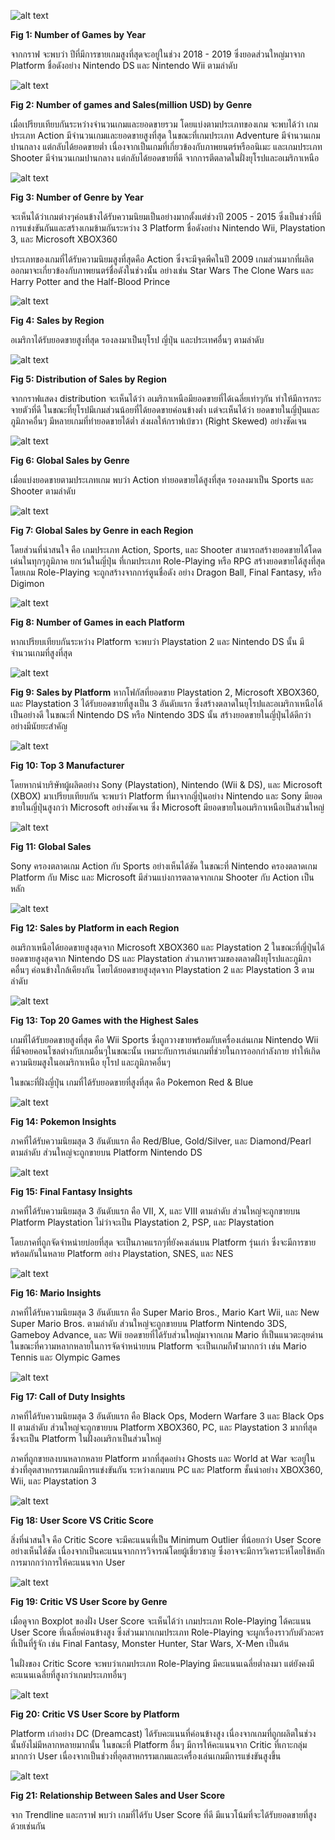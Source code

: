 ![alt text](https://github.com/iznatsu/pandassss/blob/picture/fig%201.png)

**Fig 1: Number of Games by Year**

จากกราฟ จะพบว่า ปีที่มีการขายเกมสูงที่สุดจะอยู่ในช่วง 2018 - 2019 ซึ่งยอดส่วนใหญ่มาจาก Platform ชื่อดังอย่าง Nintendo DS และ Nintendo Wii ตามลำดับ

![alt text](https://github.com/iznatsu/pandassss/blob/picture/fig%202.png)

**Fig 2: Number of games and Sales(million USD) by Genre**

เมื่อเปรียบเทียบกันระหว่างจำนวนเกมและยอดขายรวม โดยแบ่งตามประเภทของเกม จะพบได้ว่า เกมประเภท Action มีจำนวนเกมและยอดขายสูงที่สุด ในขณะที่เกมประเภท Adventure มีจำนวนเกมปานกลาง แต่กลับได้ยอดขายต่ำ เนื่องจากเป็นเกมที่เกี่ยวข้องกับภาพยนตร์หรืออนิเมะ และเกมประเภท Shooter มีจำนวนเกมปานกลาง แต่กลับได้ยอดขายที่ดี จากการตีตลาดในฝั่งยุโรปและอเมริกาเหนือ

![alt text](https://github.com/iznatsu/pandassss/blob/picture/fig%203.png)

**Fig 3: Number of Genre by Year**

จะเห็นได้ว่าเกมต่างๆค่อนข้างได้รับความนิยมเป็นอย่างมากตั้งแต่ช่วงปี 2005 - 2015 ซึ่งเป็นช่วงที่มีการแข่งขันกันและสร้างเกมข้ามกันระหว่าง 3 Platform ชื่อดังอย่าง Nintendo Wii, Playstation 3, และ Microsoft XBOX360

ประเภทของเกมที่ได้รับความนิยมสูงที่สุดคือ Action ซึ่งจะมีจุดพีคในปี 2009 เกมส่วนมากที่ผลิตออกมาจะเกี่ยวข้องกับภาพยนตร์ชื่อดังในช่วงนั้น อย่างเช่น Star Wars The Clone Wars และ Harry Potter and the Half-Blood Prince

![alt text](https://github.com/iznatsu/pandassss/blob/picture/fig%204.png)

**Fig 4: Sales by Region**

อเมริกาได้รับยอดขายสูงที่สุด รองลงมาเป็นยุโรป ญี่ปุ่น และประเทศอื่นๆ ตามลำดับ

![alt text](https://github.com/iznatsu/pandassss/blob/picture/fig%205.png)

**Fig 5: Distribution of Sales by Region**

จากกราฟแสดง distribution จะเห็นได้ว่า อเมริกาเหนือมียอดขายที่ได้เฉลี่ยเท่าๆกัน ทำให้มีการกระจายตัวที่ดี ในขณะที่ยุโรปมีเกมส่วนน้อยที่ได้ยอดขายค่อนข้างต่ำ แต่จะเห็นได้ว่า ยอดขายในญี่ปุ่นและภูมิภาคอื่นๆ มีหลายเกมที่ทำยอดขายได้ต่ำ ส่งผลให้กราฟเบ้ขวา (Right Skewed) อย่างชัดเจน

![alt text](https://github.com/iznatsu/pandassss/blob/picture/fig%206.png)

**Fig 6: Global Sales by Genre**

เมื่อแบ่งยอดขายตามประเภทเกม พบว่า Action ทำยอดขายได้สูงที่สุด รองลงมาเป็น Sports และ Shooter ตามลำดับ

![alt text](https://github.com/iznatsu/pandassss/blob/picture/fig%207.png)

**Fig 7: Global Sales by Genre in each Region**

โดยส่วนที่น่าสนใจ คือ เกมประเภท Action, Sports, และ Shooter สามารถสร้างยอดขายได้โดดเด่นในทุกๆภูมิภาค ยกเว้นในญี่ปุ่น ที่เกมประเภท Role-Playing หรือ RPG สร้างยอดขายได้สูงที่สุด โดยเกม Role-Playing จะถูกสร้างจากการ์ตูนชื่อดัง อย่าง Dragon Ball, Final Fantasy, หรือ Digimon

![alt text](https://github.com/iznatsu/pandassss/blob/picture/fig%208.png)

**Fig 8: Number of Games in each Platform**

หากเปรียบเทียบกันระหว่าง Platform จะพบว่า Playstation 2 และ Nintendo DS นั้น มีจำนวนเกมที่สูงที่สุด 

![alt text](https://github.com/iznatsu/pandassss/blob/picture/fig%209.png)

**Fig 9: Sales by Platform**
	หากโฟกัสที่ยอดขาย Playstation 2, Microsoft XBOX360, และ Playstation 3 ได้รับยอดขายที่สูงเป็น 3 อันดับแรก ซึ่งสร้างตลาดในยุโรปและอเมริกาเหนือได้เป็นอย่างดี ในขณะที่ Nintendo DS หรือ Nintendo 3DS นั้น สร้างยอดขายในญี่ปุ่นได้ดีกว่าอย่างมีนัยยะสำคัญ

![alt text](https://github.com/iznatsu/pandassss/blob/picture/fig%2010.png)

**Fig 10: Top 3 Manufacturer**

โดยหากนำบริษัทผู้ผลิตอย่าง Sony (Playstation), Nintendo (Wii & DS), และ Microsoft (XBOX) มาเปรียบเทียบกัน จะพบว่า Platform ที่มาจากญี่ปุ่นอย่าง Nintendo และ Sony มียอดขายในญี่ปุ่นสูงกว่า Microsoft อย่างชัดเจน ซึ่ง Microsoft มียอดขายในอเมริกาเหนือเป็นส่วนใหญ่

![alt text](https://github.com/iznatsu/pandassss/blob/picture/fig%2011.png)

**Fig 11: Global Sales**

Sony ครองตลาดเกม Action กับ Sports อย่างเห็นได้ชัด ในขณะที่ Nintendo ครองตลาดเกม Platform กับ Misc และ Microsoft มีส่วนแบ่งการตลาดจากเกม Shooter กับ Action เป็นหลัก

![alt text](https://github.com/iznatsu/pandassss/blob/picture/fig%2012.png)

**Fig 12: Sales by Platform in each Region**

อเมริกาเหนือได้ยอดขายสูงสุดจาก Microsoft XBOX360 และ Playstation 2 ในขณะที่ญี่ปุ่นได้ยอดขายสูงสุดจาก Nintendo DS และ Playstation  ส่วนภาพรวมของตลาดฝั่งยุโรปและภูมิภาคอื่นๆ ค่อนข้างใกล้เคียงกัน โดยได้ยอดขายสูงสุดจาก Playstation 2 และ Playstation 3 ตามลำดับ

![alt text](https://github.com/iznatsu/pandassss/blob/picture/fig%2013.png)

**Fig 13: Top 20 Games with the Highest Sales**

เกมที่ได้รับยอดขายสูงที่สุด คือ Wii Sports ซึ่งถูกวางขายพร้อมกับเครื่องเล่นเกม Nintendo Wii ที่มีจอยคอนโซลต่างกับเกมอื่นๆในขณะนั้น เหมาะกับการเล่นเกมที่ช่วยในการออกกำลังกาย ทำให้เกิดความนิยมสูงในอเมริกาเหนือ ยุโรป และภูมิภาคอื่นๆ

ในขณะที่ฝั่งญี่ปุ่น เกมที่ได้รับยอดขายที่สูงที่สุด คือ Pokemon Red & Blue

![alt text](https://github.com/iznatsu/pandassss/blob/picture/fig%2014.png)

**Fig 14: Pokemon Insights**

ภาคที่ได้รับความนิยมสุด 3 อันดับแรก คือ Red/Blue, Gold/Silver, และ Diamond/Pearl ตามลำดับ ส่วนใหญ่จะถูกขายบน Platform Nintendo DS

![alt text](https://github.com/iznatsu/pandassss/blob/picture/fig%2015.png)

**Fig 15: Final Fantasy Insights**

ภาคที่ได้รับความนิยมสุด 3 อันดับแรก คือ VII, X, และ VIII ตามลำดับ ส่วนใหญ่จะถูกขายบน Platform Playstation ไม่ว่าจะเป็น Playstation 2, PSP, และ Playstation

โดยภาคที่ถูกจัดจำหน่ายบ่อยที่สุด จะเป็นภาคแรกๆที่ยังคงเล่นบน Platform รุ่นเก่า ซึ่งจะมีการขายพร้อมกันในหลาย Platform อย่าง Playstation, SNES, และ NES

![alt text](https://github.com/iznatsu/pandassss/blob/picture/fig%2016.png)

**Fig 16: Mario Insights**

ภาคที่ได้รับความนิยมสุด 3 อันดับแรก คือ Super Mario Bros., Mario Kart Wii, และ New Super Mario Bros. ตามลำดับ ส่วนใหญ่จะถูกขายบน Platform Nintendo 3DS, Gameboy Advance, และ Wii
ยอดขายที่ได้รับส่วนใหญ่มาจากเกม Mario ที่เป็นแนวตะลุยด่าน ในขณะที่ความหลากหลายในการจัดจำหน่ายบน Platform จะเป็นเกมกีฬามากกว่า เช่น Mario Tennis และ Olympic Games

![alt text](https://github.com/iznatsu/pandassss/blob/picture/fig%2017.png)

**Fig 17: Call of Duty Insights**

ภาคที่ได้รับความนิยมสุด 3 อันดับแรก คือ Black Ops, Modern Warfare 3 และ Black Ops II ตามลำดับ ส่วนใหญ่จะถูกขายบน Platform XBOX360, PC, และ Playstation 3 มากที่สุด ซึ่งจะเป็น Platform ในฝั่งอเมริกาเป็นส่วนใหญ่

ภาคที่ถูกขายลงบนหลากหลาย Platform มากที่สุดอย่าง Ghosts และ World at War จะอยู่ในช่วงที่อุตสาหกรรมเกมมีการแข่งขันกัน ระหว่างเกมบน PC และ Platform ชั้นนำอย่าง XBOX360, Wii, และ Playstation 3

![alt text](https://github.com/iznatsu/pandassss/blob/picture/fig%2018.png)

**Fig 18: User Score VS Critic Score**

สิ่งที่น่าสนใจ คือ Critic Score จะมีคะแนนที่เป็น Minimum Outlier ที่น้อยกว่า User Score อย่างเห็นได้ชัด เนื่องจากเป็นคะแนนจากการวิจารณ์โดยผู้เชี่ยวชาญ ซึ่งอาจจะมีการวิเคราะห์โดยใช้หลักการมากกว่าการให้คะแนนจาก User

![alt text](https://github.com/iznatsu/pandassss/blob/picture/fig%2019.png)

**Fig 19: Critic VS User Score by Genre**

เมื่อดูจาก Boxplot ของฝั่ง User Score จะเห็นได้ว่า เกมประเภท Role-Playing ได้คะแนน User Score ที่เฉลี่ยค่อนข้างสูง ซึ่งส่วนมากเกมประเภท Role-Playing จะผูกเรื่องราวกับตัวละครที่เป็นที่รู้จัก เช่น Final Fantasy, Monster Hunter, Star Wars, X-Men เป็นต้น

ในฝั่งของ Critic Score จะพบว่าเกมประเภท Role-Playing มีคะแนนเฉลี่ยต่ำลงมา แต่ยังคงมีคะแนนเฉลี่ยที่สูงกว่าเกมประเภทอื่นๆ

![alt text](https://github.com/iznatsu/pandassss/blob/picture/fig%2020.png)

**Fig 20: Critic VS User Score by Platform**

Platform เก่าอย่าง DC (Dreamcast) ได้รับคะแนนที่ค่อนข้างสูง เนื่องจากเกมที่ถูกผลิตในช่วงนั้นยังไม่มีหลากหลายมากนั้น ในขณะที่ Platform อื่นๆ มีการให้คะแนนจาก Critic ที่เกาะกลุ่มมากกว่า User เนื่องจากเป็นช่วงที่อุตสาหกรรมเกมและเครื่องเล่นเกมมีการแข่งขันสูงขึ้น

![alt text](https://github.com/iznatsu/pandassss/blob/picture/fig%2021.png)

**Fig 21: Relationship Between Sales and User Score**

จาก Trendline และกราฟ พบว่า เกมที่ได้รับ User Score ที่ดี มีแนวโน้มที่จะได้รับยอดขายที่สูงด้วยเช่นกัน
